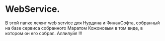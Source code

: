 # __WebService.__  
В этой папке лежит web service для Нурдина и ФинанСофта, собранный на базе сервиса собранного Маратом Кожоновым в том виде, в котором он его собрал. Аллилуйя !!!